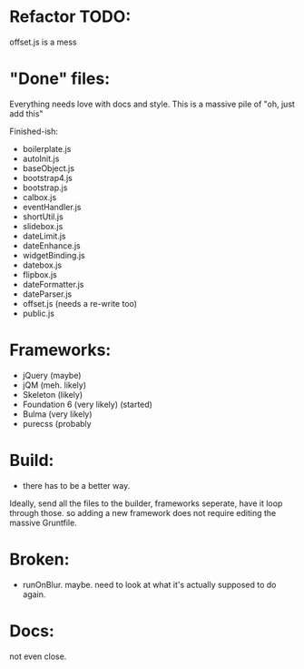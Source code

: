 # Refactor TODO:

offset.js is a mess

# "Done" files:

Everything needs love with docs and style.  This is a massive pile of "oh, just add this"

Finished-ish:
 - boilerplate.js
 - autoInit.js
 - baseObject.js
 - bootstrap4.js
 - bootstrap.js
 - calbox.js
 - eventHandler.js
 - shortUtil.js
 - slidebox.js
 - dateLimit.js
 - dateEnhance.js
 - widgetBinding.js
 - datebox.js
 - flipbox.js
 - dateFormatter.js
 - dateParser.js
 - offset.js (needs a re-write too)
 - public.js


# Frameworks:

 - jQuery (maybe)
 - jQM (meh. likely)
 - Skeleton (likely)
 - Foundation 6 (very likely) (started)
 - Bulma (very likely)
 - purecss (probably

# Build:

 - there has to be a better way.

 Ideally, send all the files to the builder, frameworks seperate, have it loop through those.  so adding a new framework does not require editing the massive Gruntfile.

# Broken:

 - runOnBlur.  maybe.  need to look at what it's actually supposed to do again.

# Docs:

not even close.  